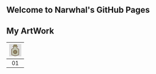 ## Welcome to Narwhal's GitHub Pages

## My ArtWork

<table>
    <thead>
        <tr>
            <th><img src="/original/9a922f5a98f38abb57e24b5e622620fe057fb414dfa3e2e2d400df8a092794df.png" with="32" heigh="32" alt="Bottle"></th>
        </tr>
    </thead>
    <tbody>
        <tr>
            <td align="center">01</td>
        </tr>
    </tbody>
</table>
